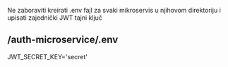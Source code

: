 Ne zaboraviti kreirati .env fajl za svaki mikroservis u njihovom direktoriju i upisati zajednički JWT tajni ključ

## /auth-microservice/.env

JWT_SECRET_KEY='secret'

